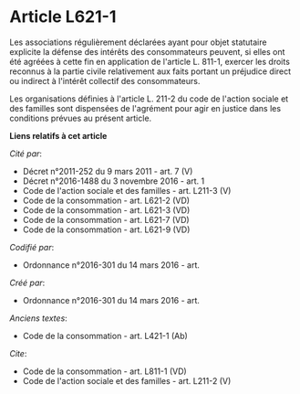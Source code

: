# Article L621-1

Les associations régulièrement déclarées ayant pour objet statutaire explicite la défense des intérêts des consommateurs
peuvent, si elles ont été agréées à cette fin en application de l'article L. 811-1, exercer les droits reconnus à la partie
civile relativement aux faits portant un préjudice direct ou indirect à l'intérêt collectif des consommateurs. 

Les organisations définies à l'article L. 211-2 du code de l'action sociale et des familles sont dispensées de l'agrément
pour agir en justice dans les conditions prévues au présent article.

**Liens relatifs à cet article**

_Cité par_:

  - Décret n°2011-252 du 9 mars 2011 - art. 7 (V)
  - Décret n°2016-1488 du 3 novembre 2016 - art. 1
  - Code de l'action sociale et des familles - art. L211-3 (V)
  - Code de la consommation - art. L621-2 (VD)
  - Code de la consommation - art. L621-3 (VD)
  - Code de la consommation - art. L621-7 (VD)
  - Code de la consommation - art. L621-9 (VD)

_Codifié par_:

  - Ordonnance n°2016-301 du 14 mars 2016 - art.

_Créé par_:

  - Ordonnance n°2016-301 du 14 mars 2016 - art.

_Anciens textes_:

  - Code de la consommation - art. L421-1 (Ab)

_Cite_:

  - Code de la consommation - art. L811-1 (VD)
  - Code de l'action sociale et des familles - art. L211-2 (V)

